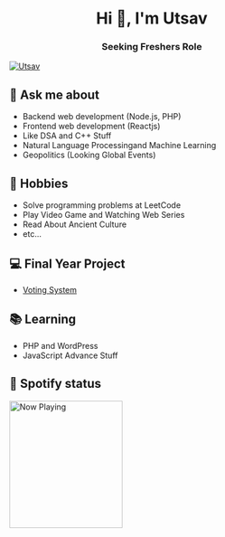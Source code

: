 <h1 align="center">Hi 👋, I'm Utsav</h1>
<h3 align="center">Seeking Freshers Role</h3>

<p align="left" dir="auto">
  <a target="_blank" rel="noopener noreferrer nofollow" href="https://camo.githubusercontent.com/030e64b2357ed3bcb1647cd3ea9bdb1d0b8d1dd7aea0fca88fc9a821a255ea14/68747470733a2f2f6b6f6d617265762e636f6d2f67687076632f3f757365726e616d653d616e616e7961636869626265723231"><img src="https://camo.githubusercontent.com/030e64b2357ed3bcb1647cd3ea9bdb1d0b8d1dd7aea0fca88fc9a821a255ea14/68747470733a2f2f6b6f6d617265762e636f6d2f67687076632f3f757365726e616d653d616e616e7961636869626265723231" alt="Utsav" data-canonical-src="https://komarev.com/ghpvc/?username=black1512" style="max-width: 100%;"></a>
</p>

## 💬 Ask me about
- Backend web development (Node.js, PHP)
- Frontend web development (Reactjs)
- Like DSA and C++ Stuff
- Natural Language Processingand Machine Learning
- Geopolitics (Looking Global Events)

## 📅 Hobbies
- Solve programming problems at LeetCode
- Play Video Game and Watching Web Series  
- Read About Ancient Culture
- etc...

## 💻 Final Year Project
- [Voting System](https://github.com/black1512/8th_sem_Mongo_Voting)

## 📚 Learning
- PHP and WordPress  
- JavaScript Advance Stuff

## 🎵 Spotify status

<a href="https://open.spotify.com/playlist/03QoJCxdJn0XhEK17Yx89j">
  <img src="https://mosaic.scdn.co/300/ab67616d00001e0228a2cd36db7490d4c9b172fdab67616d00001e0235434332333f323251d013c2ab67616d00001e023ae76ba4d84682ee28b8aab8ab67616d00001e0246131d4d7919c5cacd15c7d3" width="200" height="225" alt="Now Playing">
</a>

<!-- <div id = "some_issues">
  <p>It is a little list of problems you can face while implementing this kind of stuff</p>
  <ul id = "problem_list">
    <li>
      Github tend to cache anonymized URL, so you should visit this link if you have problem with image cache.
      https://docs.github.com/es/github/authenticating-to-github/about-anonymized-image-urls
    </li>
    <li>
      When you wrap your HTML in SVG/foreignObject maybe nothing show up. You can solve this issue visiting this link.
      https://stackoverflow.com/questions/13848039/svg-foreignobject-contents-do-not-display-unless-plain-text
    </li>
  </ul>
</div> -->
